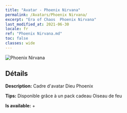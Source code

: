 ```yaml
---
title: "Avatar - Phoenix Nirvana"
permalink: /Avatars/Phoenix Nirvana/
excerpt: "Era of Chaos  Phoenix Nirvana"
last_modified_at: 2021-06-30
locale: fr
ref: "Phoenix Nirvana.md"
toc: false
classes: wide
---
```

 ![Phoenix Nirvana](/images/a/avatarFrame_17.png)

## Détails

 **Description:** Cadre d'avatar Dieu Phoenix 

 **Tips:** Disponible grâce à un pack cadeau Oiseau de feu 

 **Is available:**  + 

